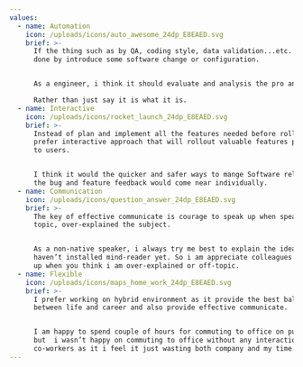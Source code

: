 ```yaml
---
values:
  - name: Automation
    icon: /uploads/icons/auto_awesome_24dp_E8EAED.svg
    brief: >-
      If the thing such as by QA, coding style, data validation...etc. can be
      done by introduce some software change or configuration.


      As a engineer, i think it should evaluate and analysis the pro and cons. 

      Rather than just say it is what it is.
  - name: Interactive
    icon: /uploads/icons/rocket_launch_24dp_E8EAED.svg
    brief: >-
      Instead of plan and implement all the features needed before rollout I
      prefer interactive approach that will rollout valuable features partially
      to users.


      I think it would the quicker and safer ways to mange Software release, as
      the bug and feature feedback would come near individually.
  - name: Communication
    icon: /uploads/icons/question_answer_24dp_E8EAED.svg
    brief: >-
      The key of effective communicate is courage to speak up when speaker off
      topic, over-explained the subject.


      As a non-native speaker, i always try me best to explain the ideas but i
      haven’t installed mind-reader yet. So i am appreciate colleagues can speak
      up when you think i am over-explained or off-topic.
  - name: Flexible
    icon: /uploads/icons/maps_home_work_24dp_E8EAED.svg
    brief: >-
      I prefer working on hybrid environment as it provide the best balance
      between life and career and also provide effective communicate.


      I am happy to spend couple of hours for commuting to office on purpose
      but  i wasn’t happy on commuting to office without any interaction with
      co-workers as it i feel it just wasting both company and my time.
---
```

